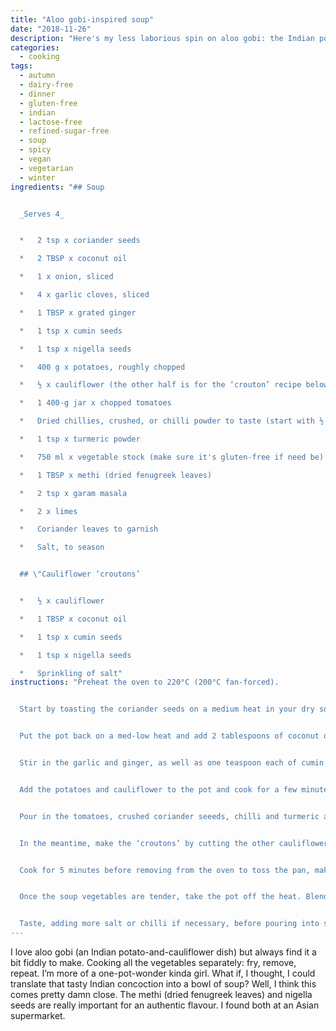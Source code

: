 ```yaml
---
title: "Aloo gobi-inspired soup"
date: "2018-11-26"
description: "Here's my less laborious spin on aloo gobi: the Indian potato-and-cauliflower dish."
categories: 
  - cooking
tags: 
  - autumn
  - dairy-free
  - dinner
  - gluten-free
  - indian
  - lactose-free
  - refined-sugar-free
  - soup
  - spicy
  - vegan
  - vegetarian
  - winter
ingredients: "## Soup


  _Serves 4_


  *   2 tsp x coriander seeds

  *   2 TBSP x coconut oil

  *   1 x onion, sliced

  *   4 x garlic cloves, sliced

  *   1 TBSP x grated ginger

  *   1 tsp x cumin seeds

  *   1 tsp x nigella seeds

  *   400 g x potatoes, roughly chopped

  *   ½ x cauliflower (the other half is for the ‘crouton’ recipe below), chopped up a bit larger than the potatoes

  *   1 400-g jar x chopped tomatoes

  *   Dried chillies, crushed, or chilli powder to taste (start with ½ tsp if you’re not sure; you can add more later if you like)

  *   1 tsp x turmeric powder

  *   750 ml x vegetable stock (make sure it's gluten-free if need be)

  *   1 TBSP x methi (dried fenugreek leaves)

  *   2 tsp x garam masala

  *   2 x limes

  *   Coriander leaves to garnish

  *   Salt, to season


  ## \"Cauliflower ‘croutons’


  *   ½ x cauliflower

  *   1 TBSP x coconut oil

  *   1 tsp x cumin seeds

  *   1 tsp x nigella seeds

  *   Sprinkling of salt"
instructions: "Preheat the oven to 220°C (200°C fan-forced).


  Start by toasting the coriander seeds on a medium heat in your dry soup pot. Once they’ve browned a bit and smell nice and toasty, remove and crush with a mortar and pestle. Set the ground seeds aside.


  Put the pot back on a med-low heat and add 2 tablespoons of coconut oil. Once the oil has melted, add the onion and cook until soft but not brown.


  Stir in the garlic and ginger, as well as one teaspoon each of cumin and nigella seeds, and cook while stirring until the seeds start to pop.


  Add the potatoes and cauliflower to the pot and cook for a few minutes, stirring to cover the vegetables in the onion-and-spice mixture.


  Pour in the tomatoes, crushed coriander seeeds, chilli and turmeric and cook for a further few minutes before adding the stock. Stir, then cover the pot and cook for around 20-25 minutes – or until you can easily pierce the potatoes and cauliflower with a fork.


  In the meantime, make the ‘croutons’ by cutting the other cauliflower half into bite-sized pieces. Pop them on a baking tray with 1 tablespoon of coconut oil. Sprinkle with a teaspoon each of nigella and cumin seeds, and a good pinch of sea salt.


  Cook for 5 minutes before removing from the oven to toss the pan, making sure the cauliflower is covered in oil. Cook for a further 20 minutes, or until the croutons are golden brown.


  Once the soup vegetables are tender, take the pot off the heat. Blend with a stick blender until smooth, before stirring through the methi and garam masala. Let the mixture sit for around 5 minutes to infuse the extra spices.


  Taste, adding more salt or chilli if necessary, before pouring into soup bowls. Squeeze over ½ lime per serving, and top with a handful of the cauliflower croutons and some fresh coriander leaves."
---
```


I love aloo gobi (an Indian potato-and-cauliflower dish) but always find it a bit fiddly to make. Cooking all the vegetables separately: fry, remove, repeat. I’m more of a one-pot-wonder kinda girl. What if, I thought, I could translate that tasty Indian concoction into a bowl of soup? Well, I think this comes pretty damn close. The methi (dried fenugreek leaves) and nigella seeds are really important for an authentic flavour. I found both at an Asian supermarket.
